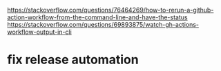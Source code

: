 https://stackoverflow.com/questions/76464269/how-to-rerun-a-github-action-workflow-from-the-command-line-and-have-the-status
https://stackoverflow.com/questions/69893875/watch-gh-actions-workflow-output-in-cli

# fix release automation